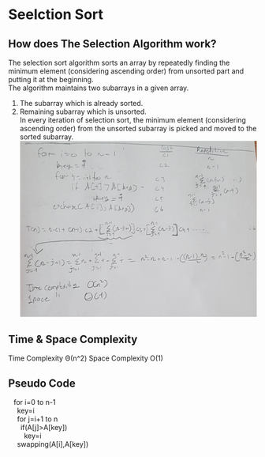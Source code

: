 # Seelction Sort

##  How does The Selection Algorithm work?
The selection sort algorithm sorts an array by repeatedly finding the minimum element (considering ascending order) from unsorted part and putting it at the beginning.<br/>
The algorithm maintains two subarrays in a given array.<br/>
1) The subarray which is already sorted. <br/>
2) Remaining subarray which is unsorted.<br/>
In every iteration of selection sort, the minimum element (considering ascending order) from the unsorted subarray is picked and moved to the sorted subarray. <br/>
![](https://github.com/Mrfrktmrck19/Notes-on-Approaches-Algorithms/blob/main/images/selectionsortalgo.jpeg)

## Time & Space Complexity
Time Complexity Θ(n^2)
Space Complexity O(1)

##  Pseudo Code
&ensp; for i=0 to n-1          <br/>
&ensp;&ensp;  key=i                 <br/>
&ensp;&ensp;  for j=i+1 to n        <br/>
&ensp;&ensp;&ensp;    if(A[j]>A[key])     <br/>
&ensp;&ensp;&ensp;&ensp;      key=i             <br/>
&ensp;&ensp;  swapping(A[i],A[key]) <br/>
